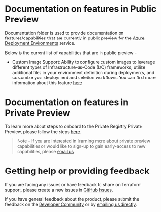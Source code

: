 # Documentation on features in Public Preview

Documentation folder is used to provide documentation on features/capabilities that are currently in public preview for the [Azure Deployment Environments](https://aka.ms/deploymentenvironments) service.

Below is the current list of capabilities that are in public preview -

- Custom Image Support: Ability to configure custom images to leverage different types of Infrastructure-as-Code (IaC) frameworks, utilize additional files in your environment definition during deployments, and customize your deployment and deletion workflows. You can find more information about this feature [here](https://github.com/Azure/deployment-environments/tree/main/documentation/custom-image-support)

# Documentation on features in Private Preview

To learn more about steps to onboard to the Private Registry Private Preview, please follow the steps [here](custom-image-support/private-registry-support.md).

> Note - If you are interested in learning more about private preview capabilities or would like to sign-up to gain early-access to new capabilities, please [email us](mailto:adesupport@microsoft.com) 

# Getting help or providing feedback

If you are facing any issues or have feedback to share on Terraform support, please create a new issues in [GitHub Issues](https://github.com/Azure/deployment-environments/issues). 

If you have general feedback about the product, please submit the feedback on the [Developer Community](https://developercommunity.visualstudio.com/deploymentenvironments) or by [emailing us directly](mailto:adesupport@microsoft.com).
